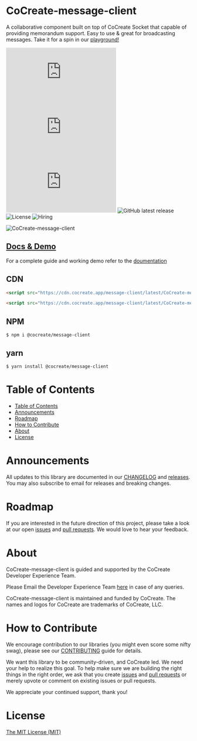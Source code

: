 # CoCreate-message-client

A collaborative component built on top of CoCreate Socket that capable of providing memorandum support. Easy to use & great for broadcasting messages. Take it for a spin in our [playground!](https://cocreate.app/docs/message-client)

![minified](https://img.badgesize.io/https://cdn.cocreate.app/message-client/latest/CoCreate-message-client.min.js?style=flat-square&label=minified&color=orange)
![gzip](https://img.badgesize.io/https://cdn.cocreate.app/message-client/latest/CoCreate-message-client.min.js?compression=gzip&style=flat-square&label=gzip&color=yellow)
![brotli](https://img.badgesize.io/https://cdn.cocreate.app/message-client/latest/CoCreate-message-client.min.js?compression=brotli&style=flat-square&label=brotli)
![GitHub latest release](https://img.shields.io/github/v/release/CoCreate-app/CoCreate-message-client?style=flat-square)
![License](https://img.shields.io/github/license/CoCreate-app/CoCreate-message-client?style=flat-square)
![Hiring](https://img.shields.io/static/v1?style=flat-square&label=&message=Hiring&color=blueviolet)

![CoCreate-message-client](https://cdn.cocreate.app/docs/CoCreate-message-client.gif)

## [Docs & Demo](https://cocreate.app/docs/message-client)

For a complete guide and working demo refer to the [doumentation](https://cocreate.app/docs/message-client)

## CDN

```html
<script src="https://cdn.cocreate.app/message-client/latest/CoCreate-message-client.min.js"></script>
```

```html
<script src="https://cdn.cocreate.app/message-client/latest/CoCreate-message-client.min.css"></script>
```

## NPM

```shell
$ npm i @cocreate/message-client
```

## yarn

```shell
$ yarn install @cocreate/message-client
```

# Table of Contents

- [Table of Contents](#table-of-contents)
- [Announcements](#announcements)
- [Roadmap](#roadmap)
- [How to Contribute](#how-to-contribute)
- [About](#about)
- [License](#license)

<a name="announcements"></a>

# Announcements

All updates to this library are documented in our [CHANGELOG](https://github.com/CoCreate-app/CoCreate-message-client/blob/master/CHANGELOG.md) and [releases](https://github.com/CoCreate-app/CoCreate-message-client/releases). You may also subscribe to email for releases and breaking changes.

<a name="roadmap"></a>

# Roadmap

If you are interested in the future direction of this project, please take a look at our open [issues](https://github.com/CoCreate-app/CoCreate-message-client/issues) and [pull requests](https://github.com/CoCreate-app/CoCreate-message-client/pulls). We would love to hear your feedback.

<a name="about"></a>

# About

CoCreate-message-client is guided and supported by the CoCreate Developer Experience Team.

Please Email the Developer Experience Team [here](mailto:develop@cocreate.app) in case of any queries.

CoCreate-message-client is maintained and funded by CoCreate. The names and logos for CoCreate are trademarks of CoCreate, LLC.

<a name="contribute"></a>

# How to Contribute

We encourage contribution to our libraries (you might even score some nifty swag), please see our [CONTRIBUTING](https://github.com/CoCreate-app/CoCreate-message-client/blob/master/CONTRIBUTING.md) guide for details.

We want this library to be community-driven, and CoCreate led. We need your help to realize this goal. To help make sure we are building the right things in the right order, we ask that you create [issues](https://github.com/CoCreate-app/CoCreate-message-client/issues) and [pull requests](https://github.com/CoCreate-app/CoCreate-message-client/pulls) or merely upvote or comment on existing issues or pull requests.

We appreciate your continued support, thank you!

# License

[The MIT License (MIT)](https://github.com/CoCreate-app/CoCreate-message-client/blob/master/LICENSE)
